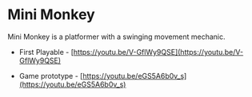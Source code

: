 # Mini Monkey
Mini Monkey is a platformer with a swinging movement mechanic.


* First Playable - [https://youtu.be/V-GflWy9QSE](https://youtu.be/V-GflWy9QSE)

* Game prototype - [https://youtu.be/eGS5A6b0v_s](https://youtu.be/eGS5A6b0v_s)



